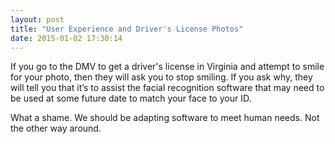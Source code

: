 ```yaml
---
layout: post
title: "User Experience and Driver's License Photos"
date: 2015-01-02 17:30:14
---
```


If you go to the DMV to get a driver's license in Virginia and attempt to smile for your photo, then they will ask you to stop smiling. If you ask why, they will tell you that it’s to assist the facial recognition software that may need to be used at some future date to match your face to your ID.

What a shame. We should be adapting software to meet human needs. Not the other way around.